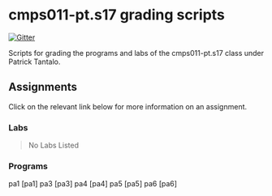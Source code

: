# cmps011-pt.s17 grading scripts

[![Gitter](https://badges.gitter.im/4U6U57/cmps011-pt.s17.grading.svg)](https://gitter.im/4U6U57/cmps011-pt.s17.grading)

Scripts for grading the programs and labs of the cmps011-pt.s17 class
under Patrick Tantalo.

## Assignments

Click on the relevant link below for more information on an assignment.

### Labs

> No Labs Listed

### Programs

pa1 [pa1]
pa3 [pa3]
pa4 [pa4]
pa5 [pa5]
pa6 [pa6]
